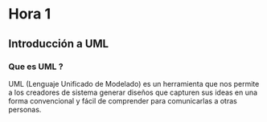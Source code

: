 # Hora 1
## Introducción a UML
### Que es UML ?
UML (Lenguaje Unificado de Modelado) es un herramienta que nos permite a los creadores de sistema generar diseños que capturen sus ideas en una forma convencional y fácil de comprender para comunicarlas a otras personas.